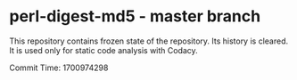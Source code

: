 # perl-digest-md5 - master branch

This repository contains frozen state of the repository.
Its history is cleared. It is used only for static code
analysis with Codacy.

Commit Time: 1700974298